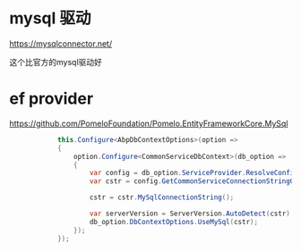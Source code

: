 # mysql 驱动

https://mysqlconnector.net/

这个比官方的mysql驱动好

# ef provider

https://github.com/PomeloFoundation/Pomelo.EntityFrameworkCore.MySql


```csharp
            this.Configure<AbpDbContextOptions>(option =>
            {
                option.Configure<CommonServiceDbContext>(db_option =>
                {
                    var config = db_option.ServiceProvider.ResolveConfiguration();
                    var cstr = config.GetCommonServiceConnectionStringOrThrow();

                    cstr = cstr.MySqlConnectionString();

                    var serverVersion = ServerVersion.AutoDetect(cstr);
                    db_option.DbContextOptions.UseMySql(cstr);
                });
            });
```